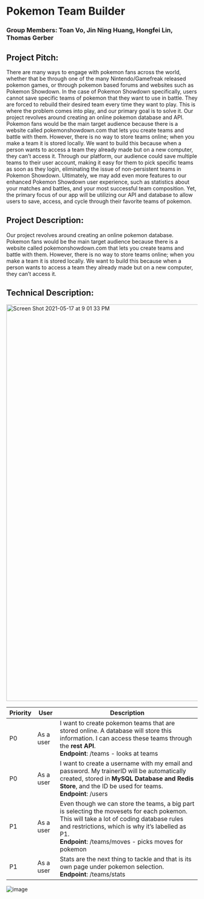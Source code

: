 # Pokemon Team Builder
### Group Members: Toan Vo, Jin Ning Huang, Hongfei Lin, Thomas Gerber

## Project Pitch:
There are many ways to engage with pokemon fans across the world, whether that be through one of the many Nintendo/Gamefreak released pokemon games, or through pokemon based forums and websites such as Pokemon Showdown. In the case of Pokemon Showdown specifically, users cannot save specific teams of pokemon that they want to use in battle. They are forced to rebuild their desired team every time they want to play. This is where the problem comes into play, and our primary goal is to solve it.
Our project revolves around creating an online pokemon database and API. Pokemon fans would be the main target audience because there is a website called pokemonshowdown.com that lets you create teams and battle with them. However, there is no way to store teams online; when you make a team it is stored locally. We want to build this because when a person wants to access a team they already made but on a new computer, they can’t access it. Through our platform, our audience could save multiple teams to their user account, making it easy for them to pick specific teams as soon as they login, eliminating the issue of non-persistent teams in Pokemon Showdown.
Ultimately, we may add even more features to our enhanced Pokemon Showdown user experience, such as statistics about your matches and battles, and your most successful team composition. Yet, the primary focus of our app will be utilizing our API and database to allow users to save, access, and cycle through their favorite teams of pokemon.

## Project Description:
Our project revolves around creating an online pokemon database. Pokemon fans would be the main target audience because there is a website called pokemonshowdown.com that lets you create teams and battle with them. However, there is no way to store teams online; when you make a team it is stored locally. We want to build this because when a person wants to access a team they already made but on a new computer, they can’t access it.

## Technical Description:

<img width="1044" alt="Screen Shot 2021-05-17 at 9 01 33 PM" src="https://user-images.githubusercontent.com/43588965/118588359-13f62880-b753-11eb-8391-084ae221cbe9.png">

Priority | User | Description |
------------ | ------------- | ---------------
P0 | As a user | I want to create pokemon teams that are stored online. A database will store this information. I can access these teams through the **rest API**. <br> **Endpoint**: /teams - looks at teams |
P0 | As a user | I want to create a username with my email and password. My trainerID will be automatically created, stored in **MySQL Database and Redis Store**, and the ID be used for teams. <br> **Endpoint**: /users |
P1 | As a user | Even though we can store the teams, a big part is selecting the movesets for each pokemon. This will take a lot of coding database rules and restrictions, which is why it’s labelled as P1. <br> **Endpoint**: /teams/moves - picks moves for pokemon |
P1 | As a user | Stats are the next thing to tackle and that is its own page under pokemon selection. <br> **Endpoint**: /teams/stats |




![image](https://user-images.githubusercontent.com/49173893/119774721-976cf380-be90-11eb-91f2-23eca04ae9bd.png)
